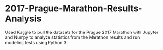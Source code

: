 # 2017-Prague-Marathon-Results-Analysis
Used Kaggle to pull the datasets for the Prague 2017 Marathon with Jupyter and Numpy to analyze statistics from the Marathon results and run modeling tests using Python 3.
